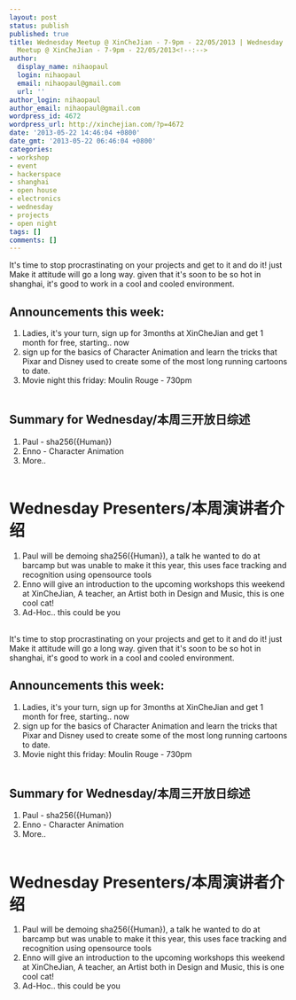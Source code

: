 ```yaml
---
layout: post
status: publish
published: true
title: Wednesday Meetup @ XinCheJian - 7-9pm - 22/05/2013 | Wednesday
  Meetup @ XinCheJian - 7-9pm - 22/05/2013<!--:-->
author:
  display_name: nihaopaul
  login: nihaopaul
  email: nihaopaul@gmail.com
  url: ''
author_login: nihaopaul
author_email: nihaopaul@gmail.com
wordpress_id: 4672
wordpress_url: http://xinchejian.com/?p=4672
date: '2013-05-22 14:46:04 +0800'
date_gmt: '2013-05-22 06:46:04 +0800'
categories:
- workshop
- event
- hackerspace
- shanghai
- open house
- electronics
- wednesday
- projects
- open night
tags: []
comments: []
---
```

<p><!--:zh-->It's time to stop procrastinating on your projects and get to it and do it! just Make it attitude will go a long way. given that it's soon to be so hot in shanghai, it's good to work in a cool and cooled environment.</p>
<h2>Announcements this week:</h2></p>
<ol>
<li>Ladies, it's your turn, sign up for 3months at XinCheJian and get 1 month for free, starting.. now</li>
<li>sign up for the basics of Character Animation and learn the tricks that Pixar and Disney used to create some of the most long running cartoons to date.</li>
<li>Movie night this friday: Moulin Rouge - 730pm</li><br />
</ol></p>
<h2>Summary for Wednesday/本周三开放日综述</h2></p>
<ol>
<li>Paul - sha256({Human})</li>
<li>Enno - Character Animation</li>
<li>More..</li><br />
</ol></p>
<h1>Wednesday Presenters/本周演讲者介绍</h1></p>
<ol>
<li>Paul will be demoing sha256({Human}), a talk he wanted to do at barcamp but was unable to make it this year, this uses face tracking and recognition using opensource tools</li>
<li>Enno will give an introduction to the upcoming workshops this weekend at XinCheJian, A teacher, an Artist both in Design and Music, this is one cool cat!</li>
<li>Ad-Hoc.. this could be you</li><br />
</ol><!--:--><!--:en-->It's time to stop procrastinating on your projects and get to it and do it! just Make it attitude will go a long way. given that it's soon to be so hot in shanghai, it's good to work in a cool and cooled environment.</p>
<h2>Announcements this week:</h2></p>
<ol>
<li>Ladies, it's your turn, sign up for 3months at XinCheJian and get 1 month for free, starting.. now</li>
<li>sign up for the basics of Character Animation and learn the tricks that Pixar and Disney used to create some of the most long running cartoons to date.</li>
<li>Movie night this friday: Moulin Rouge - 730pm</li><br />
</ol></p>
<h2>Summary for Wednesday/本周三开放日综述</h2></p>
<ol>
<li>Paul - sha256({Human})</li>
<li>Enno - Character Animation</li>
<li>More..</li><br />
</ol></p>
<h1>Wednesday Presenters/本周演讲者介绍</h1></p>
<ol>
<li>Paul will be demoing sha256({Human}), a talk he wanted to do at barcamp but was unable to make it this year, this uses face tracking and recognition using opensource tools</li>
<li>Enno will give an introduction to the upcoming workshops this weekend at XinCheJian, A teacher, an Artist both in Design and Music, this is one cool cat!</li>
<li>Ad-Hoc.. this could be you</li><br />
</ol><!--:--></p>
